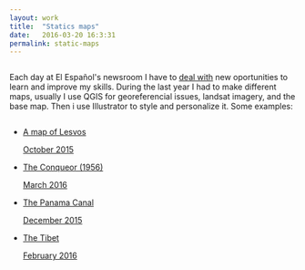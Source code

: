 ```yaml
---
layout: work
title:  "Statics maps"
date:   2016-03-20 16:3:31
permalink: static-maps
---
```


<div class="row">
  <div class="twelve columns">
    <p>
    Each day at El Español's newsroom I have to <a class="username link-no-icon" href="https://youtu.be/BoeStB36dic">deal with</a> new oportunities to learn and improve my skills. During the last year I had to make different maps, usually I use QGIS for georeferencial issues, landsat imagery, and the base map. Then i use Illustrator to style and personalize it. Some examples:
    </p>
  </div>  
</div>
<div class="row">
  <ul>
    <li class="gallery-item four columns ">
      <a class="gallery-link" target="_blank" href="http://www.elespanol.com/enfoques/20151006/69493080_0.html">
        <div class="gallery-img" style="background-image: url('/img/lesvos.jpg')">
        </div>
        <p class="gallery-article-title">A map of Lesvos</p>
        <span class="gallery-date">October 2015</span>
      </a>
    </li>
    <li class="gallery-item four columns ">
      <a class="gallery-link" target="_blank" href="http://www.elespanol.com/ciencia/20160304/106989569_0.html">
        <div class="gallery-img" style="background-image: url('/img/manhattan-project.jpg')">
        </div>
        <p class="gallery-article-title">The Conqueor (1956)</p>
        <span class="gallery-date">March 2016</span>
      </a>
    </li>
    <li class="gallery-item four columns ">
      <a class="gallery-link" target="_blank" href="http://www.elespanol.com/reportajes/20151225/89491075_0.html">
        <div class="gallery-img" style="background-image: url('/img/panama.jpg')">
        </div>
        <p class="gallery-article-title">The Panama Canal</p>
        <span class="gallery-date">December 2015</span>
      </a>
    </li>
    <li class="gallery-item four columns ">
      <a class="gallery-link" target="_blank" href="http://www.elespanol.com/reportajes/20160304/106989558_0.html">
        <div class="gallery-img" style="background-image: url('/img/tibet.jpg')">
        </div>  
        <p class="gallery-article-title">The Tibet</p>
        <span class="gallery-date">February 2016</span>
      </a>
    </li>
  </ul>
</div>
